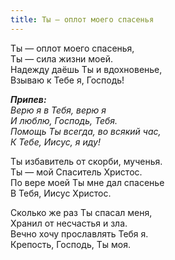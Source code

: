 ```yaml
---
title: Ты — оплот моего спасенья
---
```


Ты — оплот моего спасенья,  
Ты — сила жизни моей.  
Надежду даёшь Ты и вдохновенье,  
Взываю к Тебе я, Господь!

*__Припев:__  
Верю я в Тебя, верю я   
И люблю, Господь, Тебя.  
Помощь Ты всегда, во всякий час,  
К Тебе, Иисус, я иду!*

Ты избавитель от скорби, мученья.  
Ты — мой Спаситель Христос.  
По вере моей Ты мне дал спасенье  
В Тебя, Иисус Христос.

Сколько же раз Ты спасал меня,  
Хранил от несчастья и зла.  
Вечно хочу прославлять Тебя я.  
Крепость, Господь, Ты моя.
